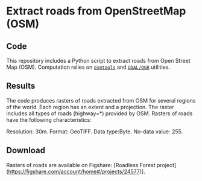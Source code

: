 # Extract roads from OpenStreetMap (OSM)

## Code

This repository includes a Python script to extract roads from Open
Street Map (OSM). Computation relies on
[`osmtools`](https://gitlab.com/osm-c-tools/osmctools) and
[`GDAL/OGR`](<http://gdal.org>) utilities.

## Results

The code produces rasters of roads extracted from OSM for several
regions of the world. Each region has an extent and a projection. The
raster includes all types of roads (highway=*) provided by
OSM. Rasters of roads have the following characteristics:

Resolution: 30m. Format: GeoTIFF. Data type:Byte. No-data value: 255.

## Download

Rasters of roads are available on Figshare:
\[Roadless Forest project](https://figshare.com/account/home#/projects/24577)\].

